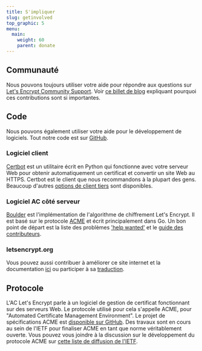 ```yaml
---
title: S'impliquer
slug: getinvolved
top_graphic: 5
menu:
  main:
    weight: 60
    parent: donate
---
```


## Communauté

Nous pouvons toujours utiliser votre aide pour répondre aux questions sur [Let's Encrypt Community Support](https://community.letsencrypt.org/). Voir [ce billet de blog](/2015/08/13/lets-encrypt-community-support.html) expliquant pourquoi ces contributions sont si importantes.

## Code

Nous pouvons également utiliser votre aide pour le développement de logiciels. Tout notre code est sur [GitHub](https://github.com/letsencrypt/).

### Logiciel client

[Certbot](https://github.com/certbot/certbot) est un utilitaire écrit en Python qui fonctionne avec votre serveur Web pour obtenir automatiquement un certificat et convertir un site Web au HTTPS. Certbot est le client que nous recommandons à la plupart des gens. Beaucoup d'autres [options de client tiers](/docs/client-options/) sont disponibles.

### Logiciel AC côté serveur

[Boulder](https://github.com/letsencrypt/boulder) est l'implémentation de l'algorithme de chiffrement Let's Encrypt. Il est basé sur le protocole [ACME](https://github.com/ietf-wg-acme/acme) et écrit principalement dans Go. Un bon point de départ est la liste des problèmes ['help wanted'](https://github.com/letsencrypt/boulder/issues?q=is%3Aopen+is%3Aissue+label%3Astatus%2Fhelp-wanted) et le [guide des contributeurs](https://github.com/letsencrypt/boulder/blob/master/CONTRIBUTING.md).

### letsencrypt.org

Vous pouvez aussi contribuer à améliorer ce site internet et la documentation [ici](https://github.com/letsencrypt/website) ou participer à sa [traduction](https://github.com/letsencrypt/website/blob/master/TRANSLATION.md).

## Protocole

L'AC Let's Encrypt parle à un logiciel de gestion de certificat fonctionnant sur des serveurs Web. Le protocole utilisé pour cela s'appelle ACME, pour "Automated Certificate Management Environment". Le projet de spécifications ACME est [disponible sur GitHub](https://github.com/ietf-wg-acme/acme). Des travaux sont en cours au sein de l'IETF pour finaliser ACME en tant que norme véritablement ouverte. Vous pouvez vous joindre à la discussion sur le développement du protocole ACME sur [cette liste de diffusion de l'IETF](https://www.ietf.org/mailman/listinfo/acme).